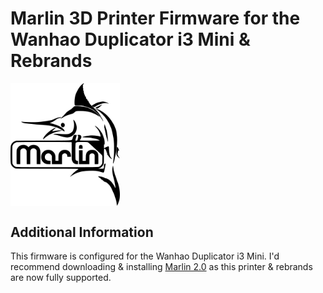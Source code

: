 # Marlin 3D Printer Firmware for the Wanhao Duplicator i3 Mini & Rebrands

<img align="top" width=175 src="buildroot/share/pixmaps/logo/marlin-250.png" />

## Additional Information

This firmware is configured for the Wanhao Duplicator i3 Mini. I'd recommend downloading & installing [Marlin 2.0](https://github.com/MarlinFirmware/Marlin/archive/bugfix-2.0.x.zip) as this printer & rebrands are now fully supported.
